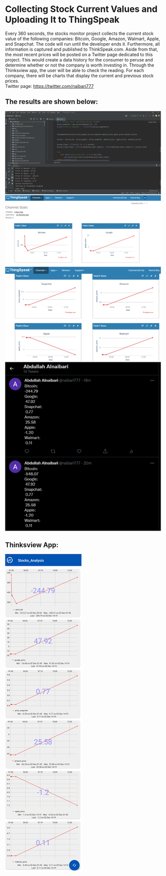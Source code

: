 # Collecting Stock Current Values and Uploading It to ThingSpeak
Every 360 seconds, the stocks monitor project collects the current stock value of the following companies: Bitcoin, Google, Amazon, Walmart, Apple, and Snapchat. The code will run until the developer ends it. Furthermore, all information is captured and published to ThinkSpeak.com. Aside from that, the most recent prices will be posted on a Twitter page dedicated to this project. This would create a data history for the consumer to peruse and determine whether or not the company is worth investing in. Through the Thinksview app, the user will be able to check the reading. For each company, there will be charts that display the current and previous stock prices.                                             
Twitter page: https://twitter.com/naibari777
## The results are shown below:
![](Program_Code.png)
![](Thinkspeak1.png)
![](Thinkspeak2.png)
![](Twitter.png)
## Thinksview App:
![](Screenshot.png)
